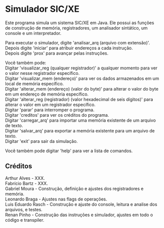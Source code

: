 # Simulador SIC/XE
Este programa simula um sistema SIC/XE em Java. Ele possui as funções de construção de memória, registradores, um analisador sintático, um console e um interpretador.

Para executar o simulador, digite 'analisar_arq (arquivo com extensão)'.  
Depois digite 'iniciar' para atribuir endereços a cada instrução.  
Depois digite 'prox' para avançar pelas instruções.

Você também pode:  
Digitar 'visualizar_reg (qualquer registrador)' a qualquer momento para ver o valor nesse registrador específico.  
Digitar 'visualizar_mem (endereço)' para ver os dados armazenados em um local de memória específico.  
Digitar 'alterar_mem (endereço) (valor do byte)' para alterar o valor do byte em um endereço de memória específico.  
Digitar 'alterar_reg (registrador) (valor hexadecimal de seis dígitos)' para alterar o valor em um registrador específico.  
Digitar 'parar' para interromper o programa.  
Digitar 'creditos' para ver os créditos do programa.  
Digitar 'carregar_arq' para importar uma memória existente de um arquivo de texto.  
Digitar 'salvar_arq' para exportar a memória existente para um arquivo de texto.  
Digitar 'exit' para sair da simulação.

Você também pode digitar 'help' para ver a lista de comandos.

## Créditos
Arthur Alves - XXX.  
Fabrício Bartz - XXX.  
Gabriel Moura - Construção, definição e ajustes dos registradores e memória.  
Leonardo Braga - Ajustes nas flags de operações.  
Luis Eduardo Rasch - Construção e ajuste do console, leitura e analise dos arquivos, e testes.  
Renan Pinho - Construção das instruções e simulador, ajustes em todo o código e transpiler.